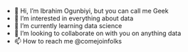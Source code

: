 - 👋 Hi, I’m Ibrahim Ogunbiyi, but you can call me Geek
- 👀 I’m interested in everything about data
- 🌱 I’m currently learning data science
- 💞️ I’m looking to collaborate on with you on anything data
- 📫 How to reach me @comejoinfolks

